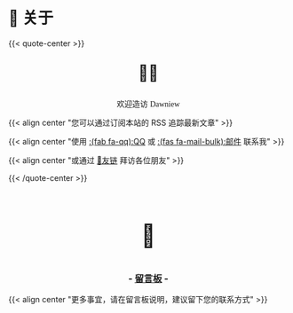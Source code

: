 # 🏡 关于


{{< quote-center >}}

<center><p style="font-size: 1.75rem;">👏🏻</p></center>

<center>欢迎造访 <font face="LXGW WenKai Screen" > Dawniew </font> </center>

{{< align center "您可以通过订阅本站的 RSS 追踪最新文章" >}}

{{< align center "使用 [:(fab fa-qq):QQ](http://wpa.qq.com/msgrd?v=3&uin=1337253857&site=qg&menu=yes) 或 [:(fas fa-mail-bulk):邮件](mailto:ralvine@163.com) 联系我" >}}

{{< align center "或通过 [🤝友链](../friend) 拜访各位朋友" >}}

{{< /quote-center >}}

<center><br><p style="font-size: 2.5rem;">📰</p></center>

<h3><center>- <u>留言板</u> -</center></h3>

{{< align center "更多事宜，请在留言板说明，建议留下您的联系方式" >}}
